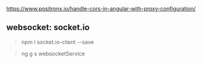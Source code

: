 

https://www.positronx.io/handle-cors-in-angular-with-proxy-configuration/


## websocket: socket.io


> npm i socket.io-client --save

> ng g s websocketService

